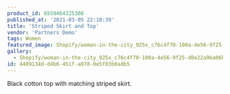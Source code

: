 ```yaml
---
product_id: 6559464325308
published_at: '2021-03-05 22:18:39'
title: 'Striped Skirt and Top'
vendor: 'Partners Demo'
tags: Women
featured_image: Shopify/woman-in-the-city_925x_c76c4f70-100a-4e56-9f25-d0e22a96a06b.jpg
gallery:
  - Shopify/woman-in-the-city_925x_c76c4f70-100a-4e56-9f25-d0e22a96a06b.jpg
id: 4409134d-d4b6-451f-a878-0e5f03b0adb5
---
```

<p>Black cotton top with matching striped skirt.</p>